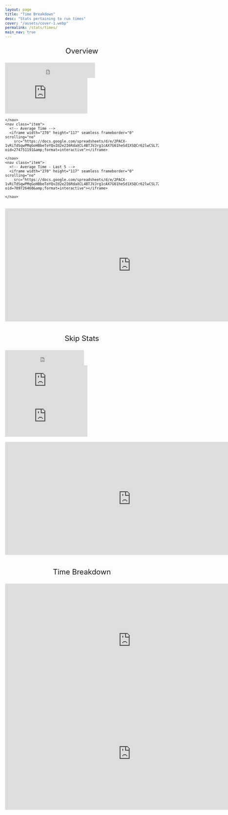 ```yaml
---
layout: page
title: "Time Breakdown"
desc: "Stats pertaining to run times"
cover: "/assets/cover-1.webp"
permalink: /stats/times/
main_nav: true
---
```


<p style="text-align: center; font-size: 24px">Overview</p>
<div class="parent">
  <div class="flex-container-centered">
    <nav class="item">
      <!-- Attempts -->
      <iframe width="295" height="50" seamless frameborder="0" scrolling="no"
        src="https://docs.google.com/spreadsheets/d/e/2PACX-1vRiTdSqwPMqGoHBbeToYQvZd2e2I6RdaXCL4BTJVJrg1cAX7G61heSd1XSQCr62lwCSL72wMksKED8c/pubchart?oid=1936065713&amp;format=interactive"></iframe>
    </nav>
  </div>
</div>

<div class="parent">
  <div class="flex-container">
    <nav class="item">
      <!-- Best Time -->
      <iframe width="270" height="117" seamless frameborder="0" scrolling="no"
        src="https://docs.google.com/spreadsheets/d/e/2PACX-1vRiTdSqwPMqGoHBbeToYQvZd2e2I6RdaXCL4BTJVJrg1cAX7G61heSd1XSQCr62lwCSL72wMksKED8c/pubchart?oid=1700953034&amp;format=interactive"></iframe>

    </nav>
    <nav class="item">
      <!-- Average Time -->
      <iframe width="270" height="117" seamless frameborder="0" scrolling="no"
        src="https://docs.google.com/spreadsheets/d/e/2PACX-1vRiTdSqwPMqGoHBbeToYQvZd2e2I6RdaXCL4BTJVJrg1cAX7G61heSd1XSQCr62lwCSL72wMksKED8c/pubchart?oid=274751191&amp;format=interactive"></iframe>

    </nav>
    <nav class="item">
      <!-- Average Time - Last 5 -->
      <iframe width="270" height="117" seamless frameborder="0" scrolling="no"
        src="https://docs.google.com/spreadsheets/d/e/2PACX-1vRiTdSqwPMqGoHBbeToYQvZd2e2I6RdaXCL4BTJVJrg1cAX7G61heSd1XSQCr62lwCSL72wMksKED8c/pubchart?oid=709726460&amp;format=interactive"></iframe>

    </nav>

  </div>
</div>

<br>
<div class="parent">
  <div class="flex-container">
    <nav class="item">
      <div class="shadow">
        <!-- Run Times -->
        <iframe width="823" height="371" seamless frameborder="0" scrolling="no"
          src="https://docs.google.com/spreadsheets/d/e/2PACX-1vRiTdSqwPMqGoHBbeToYQvZd2e2I6RdaXCL4BTJVJrg1cAX7G61heSd1XSQCr62lwCSL72wMksKED8c/pubchart?oid=293573893&amp;format=interactive"></iframe>
      </div>
    </nav>
  </div>
</div>

<br>
<p style="text-align: center; font-size: 24px">Skip Stats</p>
<div class="parent">
  <div class="flex-container">
    <nav class="item">
      <!-- Skip Rate -->
      <iframe width="259" height="50" seamless frameborder="0" scrolling="no"
        src="https://docs.google.com/spreadsheets/d/e/2PACX-1vRiTdSqwPMqGoHBbeToYQvZd2e2I6RdaXCL4BTJVJrg1cAX7G61heSd1XSQCr62lwCSL72wMksKED8c/pubchart?oid=906300537&amp;format=interactive"></iframe>
    </nav>
  </div>
</div>

<div class="parent">
  <div class="flex-container-centered">
    <nav class="item">
      <!-- Average Time - Skip -->
      <iframe width="270" height="117" seamless frameborder="0" scrolling="no"
        src="https://docs.google.com/spreadsheets/d/e/2PACX-1vRiTdSqwPMqGoHBbeToYQvZd2e2I6RdaXCL4BTJVJrg1cAX7G61heSd1XSQCr62lwCSL72wMksKED8c/pubchart?oid=221549340&amp;format=interactive"></iframe>
    </nav>
    <nav class="item">
      <!-- Average Time - No Skip -->
      <iframe width="270" height="117" seamless frameborder="0" scrolling="no"
        src="https://docs.google.com/spreadsheets/d/e/2PACX-1vRiTdSqwPMqGoHBbeToYQvZd2e2I6RdaXCL4BTJVJrg1cAX7G61heSd1XSQCr62lwCSL72wMksKED8c/pubchart?oid=1931176540&amp;format=interactive"></iframe>
    </nav>
  </div>
</div>

<br>
<div class="parent">
  <div class="flex-container">
    <nav class="item">
      <div class="shadow">
        <!-- Run Times - Skip vs No Skip -->
        <iframe width="823" height="371" seamless frameborder="0" scrolling="no"
          src="https://docs.google.com/spreadsheets/d/e/2PACX-1vRiTdSqwPMqGoHBbeToYQvZd2e2I6RdaXCL4BTJVJrg1cAX7G61heSd1XSQCr62lwCSL72wMksKED8c/pubchart?oid=99849945&amp;format=interactive"></iframe>
      </div>
    </nav>
  </div>
</div>

<br>
<p style="text-align: center; font-size: 24px">Time Breakdown</p>
<div class="parent">
  <div class="flex-container-centered">
    <nav class="item">
      <div class="shadow">
        <!-- Average Time per Starting Character -->
        <iframe width="823" height="371" seamless frameborder="0" scrolling="no"
          src="https://docs.google.com/spreadsheets/d/e/2PACX-1vRiTdSqwPMqGoHBbeToYQvZd2e2I6RdaXCL4BTJVJrg1cAX7G61heSd1XSQCr62lwCSL72wMksKED8c/pubchart?oid=621759507&amp;format=interactive"></iframe>
      </div>
    </nav>
    <nav class="item">
      <div class="shadow">
        <!-- Average Time per # of Dead Checks -->
        <iframe width="823" height="371" seamless frameborder="0" scrolling="no"
          src="https://docs.google.com/spreadsheets/d/e/2PACX-1vRiTdSqwPMqGoHBbeToYQvZd2e2I6RdaXCL4BTJVJrg1cAX7G61heSd1XSQCr62lwCSL72wMksKED8c/pubchart?oid=501344415&amp;format=interactive"></iframe>
      </div>
    </nav>
  </div>
</div>
